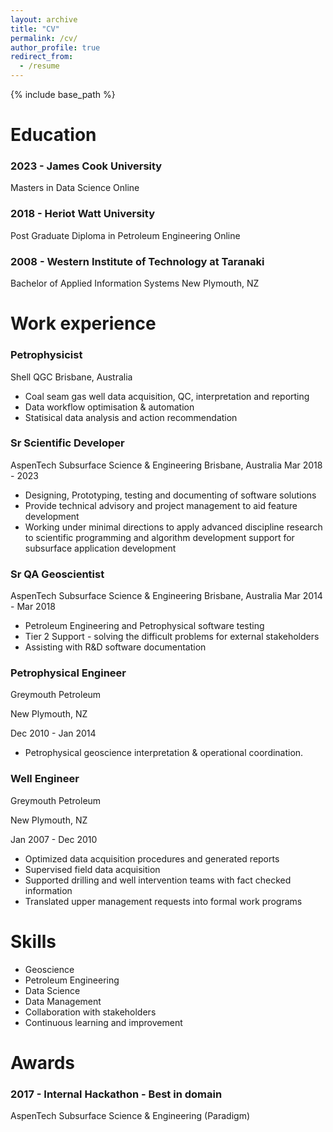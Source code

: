 ```yaml
---
layout: archive
title: "CV"
permalink: /cv/
author_profile: true
redirect_from:
  - /resume
---
```


{% include base_path %}

Education
======
### 2023 - James Cook University
Masters in Data Science
Online

### 2018 - Heriot Watt University
Post Graduate Diploma in Petroleum Engineering
Online

### 2008 - Western Institute of Technology at Taranaki
Bachelor of Applied Information Systems
New Plymouth, NZ


Work experience
======
### Petrophysicist
Shell QGC
Brisbane, Australia
-   Coal seam gas well data acquisition, QC, interpretation and reporting 
-	Data workflow optimisation & automation
-   Statisical data analysis and action recommendation

### Sr Scientific Developer

AspenTech Subsurface Science & Engineering
Brisbane, Australia
Mar 2018 - 2023

-   Designing, Prototyping, testing and documenting of software solutions
-   Provide technical advisory and project management to aid feature development
-   Working under minimal directions to apply advanced discipline research to scientific programming and algorithm development support for subsurface application development

### Sr QA Geoscientist

AspenTech Subsurface Science & Engineering
Brisbane, Australia
Mar 2014 - Mar 2018
-   Petroleum Engineering and Petrophysical software testing
-   Tier 2 Support - solving the difficult problems for external stakeholders
-   Assisting with R&D software documentation

### Petrophysical Engineer

Greymouth Petroleum

New Plymouth, NZ

Dec 2010 - Jan 2014

-   Petrophysical geoscience interpretation & operational coordination.

### Well Engineer

Greymouth Petroleum

New Plymouth, NZ

Jan 2007 - Dec 2010

-   Optimized data acquisition procedures and generated reports
-   Supervised field data acquisition
-   Supported drilling and well intervention teams with fact checked information
-   Translated upper management requests into formal work programs
  
Skills
======
-   Geoscience
-   Petroleum Engineering
-   Data Science
-   Data Management
-   Collaboration with stakeholders
-   Continuous learning and improvement

Awards
======
### 2017 - Internal Hackathon - Best in domain
AspenTech Subsurface Science & Engineering (Paradigm)
